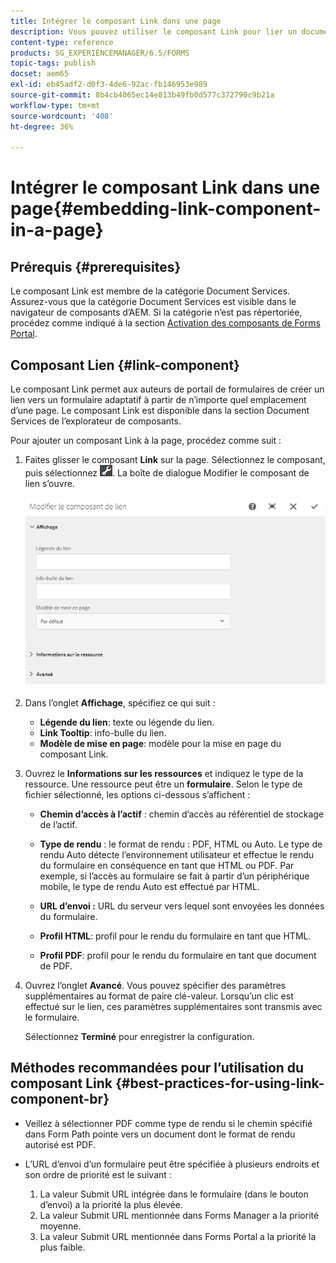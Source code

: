 ```yaml
---
title: Intégrer le composant Link dans une page
description: Vous pouvez utiliser le composant Link pour lier un document adaptatif ou un formulaire adaptatif à partir de n’importe quelle page.
content-type: reference
products: SG_EXPERIENCEMANAGER/6.5/FORMS
topic-tags: publish
docset: aem65
exl-id: eb45adf2-d0f3-4de6-92ac-fb146953e989
source-git-commit: 8b4cb4065ec14e813b49fb0d577c372790c9b21a
workflow-type: tm+mt
source-wordcount: '408'
ht-degree: 36%

---
```


# Intégrer le composant Link dans une page{#embedding-link-component-in-a-page}

## Prérequis {#prerequisites}

Le composant Link est membre de la catégorie Document Services. Assurez-vous que la catégorie Document Services est visible dans le navigateur de composants d’AEM. Si la catégorie n’est pas répertoriée, procédez comme indiqué à la section [Activation des composants de Forms Portal](/help/forms/using/enabling-forms-portal-components.md).

## Composant Lien {#link-component}

Le composant Link permet aux auteurs de portail de formulaires de créer un lien vers un formulaire adaptatif à partir de n’importe quel emplacement d’une page. Le composant Link est disponible dans la section Document Services de l’explorateur de composants.

Pour ajouter un composant Link à la page, procédez comme suit :

1. Faites glisser le composant **Link** sur la page. Sélectionnez le composant, puis sélectionnez ![cmppr](assets/cmppr.png). La boîte de dialogue Modifier le composant de lien s’ouvre.

   ![edit-link-component](assets/edit-link-component.png)

1. Dans l’onglet **Affichage**, spécifiez ce qui suit :

   * **Légende du lien**: texte ou légende du lien.
   * **Link Tooltip**: info-bulle du lien.
   * **Modèle de mise en page**: modèle pour la mise en page du composant Link.

1. Ouvrez le **Informations sur les ressources** et indiquez le type de la ressource. Une ressource peut être un **formulaire**. Selon le type de fichier sélectionné, les options ci-dessous s’affichent : 

   * **Chemin d’accès à l’actif** : chemin d’accès au référentiel de stockage de l’actif.

   * **Type de rendu** : le format de rendu : PDF, HTML ou Auto. Le type de rendu Auto détecte l’environnement utilisateur et effectue le rendu du formulaire en conséquence en tant que HTML ou PDF. Par exemple, si l’accès au formulaire se fait à partir d’un périphérique mobile, le type de rendu Auto est effectué par HTML.
   * **URL d’envoi :** URL du serveur vers lequel sont envoyées les données du formulaire.
   * **Profil HTML**: profil pour le rendu du formulaire en tant que HTML.
   * **Profil PDF**: profil pour le rendu du formulaire en tant que document de PDF.

1. Ouvrez l’onglet **Avancé**. Vous pouvez spécifier des paramètres supplémentaires au format de paire clé-valeur. Lorsqu’un clic est effectué sur le lien, ces paramètres supplémentaires sont transmis avec le formulaire.

   Sélectionnez **Terminé** pour enregistrer la configuration.

## Méthodes recommandées pour l’utilisation du composant Link {#best-practices-for-using-link-component-br}

* Veillez à sélectionner PDF comme type de rendu si le chemin spécifié dans Form Path pointe vers un document dont le format de rendu autorisé est PDF.
* L’URL d’envoi d’un formulaire peut être spécifiée à plusieurs endroits et son ordre de priorité est le suivant :

   1. La valeur Submit URL intégrée dans le formulaire (dans le bouton d’envoi) a la priorité la plus élevée.
   1. La valeur Submit URL mentionnée dans Forms Manager a la priorité moyenne.
   1. La valeur Submit URL mentionnée dans Forms Portal a la priorité la plus faible.
